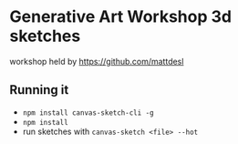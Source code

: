 # Generative Art Workshop 3d sketches

workshop held by https://github.com/mattdesl

## Running it

* `npm install canvas-sketch-cli -g`
* `npm install`
* run sketches with `canvas-sketch <file> --hot`
